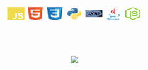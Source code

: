 <div align="center">
  <p align="center">
  <div style="display: inline_block">
    <img align="center" alt="Gui-Js" height="30" width="40" src="https://raw.githubusercontent.com/devicons/devicon/master/icons/javascript/javascript-plain.svg">
    <img align="center" alt="Gui-HTML" height="30" width="40" src="https://raw.githubusercontent.com/devicons/devicon/master/icons/html5/html5-original.svg">
    <img align="center" alt="Gui-CSS" height="30" width="40" src="https://raw.githubusercontent.com/devicons/devicon/master/icons/css3/css3-original.svg">
    <img align="center" alt="Gui-Python" height="30" width="40" src="https://raw.githubusercontent.com/devicons/devicon/master/icons/python/python-original.svg">
    <img align="center" alt="Gui-Php" height="30" width="40" src="https://raw.githubusercontent.com/devicons/devicon/master/icons/php/php-original.svg">
    <img align="center" alt="Gui-Java" height="30" width="40" src="https://raw.githubusercontent.com/devicons/devicon/master/icons/java/java-original.svg">
    <img align="center" alt="Gui-NodeJs" height="30" width="40" src="https://raw.githubusercontent.com/devicons/devicon/master/icons/nodejs/nodejs-original.svg">
  </div>
  <br/>
      <br><br>
  </p>
  <br>
  
  <div style="display: inline_block">
    <img 
       height="200em" 
       src="https://github-readme-stats.vercel.app/api/top-langs/?username=guiguicdd&layout=compact&theme=dark&hide_border=true&custom_title=Lingugens%20mais%20usadas&count_private=true&hide_title=true"/>
  </div>  
</div>
<br>

